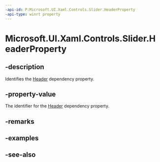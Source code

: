 ```yaml
---
-api-id: P:Microsoft.UI.Xaml.Controls.Slider.HeaderProperty
-api-type: winrt property
---
```


<!-- Property syntax
public Windows.UI.Xaml.DependencyProperty HeaderProperty { get; }
-->

# Microsoft.UI.Xaml.Controls.Slider.HeaderProperty

## -description
Identifies the [Header](slider_header.md) dependency property.

## -property-value
The identifier for the [Header](slider_header.md) dependency property.

## -remarks

## -examples

## -see-also
